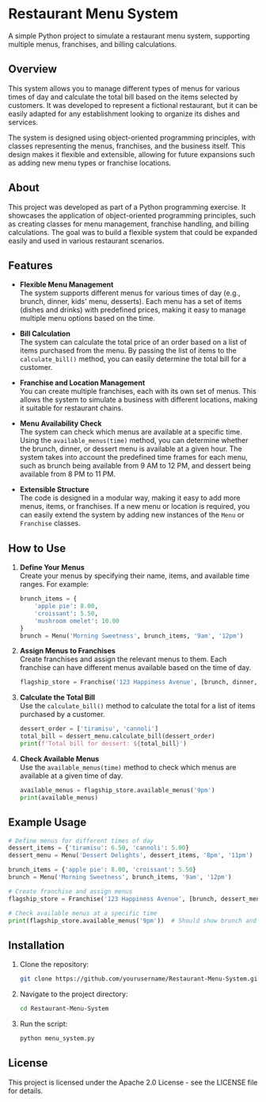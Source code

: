 # Restaurant Menu System

A simple Python project to simulate a restaurant menu system, supporting multiple menus, franchises, and billing calculations.

## Overview

This system allows you to manage different types of menus for various times of day and calculate the total bill based on the items selected by customers. It was developed to represent a fictional restaurant, but it can be easily adapted for any establishment looking to organize its dishes and services. 

The system is designed using object-oriented programming principles, with classes representing the menus, franchises, and the business itself. This design makes it flexible and extensible, allowing for future expansions such as adding new menu types or franchise locations.

   ## About

This project was developed as part of a Python programming exercise. It showcases the application of object-oriented programming principles, such as creating classes for menu management, franchise handling, and billing calculations. The goal was to build a flexible system that could be expanded easily and used in various restaurant scenarios.

## Features

- **Flexible Menu Management**  
  The system supports different menus for various times of day (e.g., brunch, dinner, kids' menu, desserts). Each menu has a set of items (dishes and drinks) with predefined prices, making it easy to manage multiple menu options based on the time.

- **Bill Calculation**  
  The system can calculate the total price of an order based on a list of items purchased from the menu. By passing the list of items to the `calculate_bill()` method, you can easily determine the total bill for a customer.

- **Franchise and Location Management**  
  You can create multiple franchises, each with its own set of menus. This allows the system to simulate a business with different locations, making it suitable for restaurant chains.

- **Menu Availability Check**  
  The system can check which menus are available at a specific time. Using the `available_menus(time)` method, you can determine whether the brunch, dinner, or dessert menu is available at a given hour. The system takes into account the predefined time frames for each menu, such as brunch being available from 9 AM to 12 PM, and dessert being available from 8 PM to 11 PM.

- **Extensible Structure**  
  The code is designed in a modular way, making it easy to add more menus, items, or franchises. If a new menu or location is required, you can easily extend the system by adding new instances of the `Menu` or `Franchise` classes.

## How to Use

1. **Define Your Menus**  
   Create your menus by specifying their name, items, and available time ranges. For example:
   ```python
   brunch_items = {
       'apple pie': 8.00,
       'croissant': 5.50,
       'mushroom omelet': 10.00
   }
   brunch = Menu('Morning Sweetness', brunch_items, '9am', '12pm')
   ```

2. **Assign Menus to Franchises**  
   Create franchises and assign the relevant menus to them. Each franchise can have different menus available based on the time of day.
   ```python
   flagship_store = Franchise('123 Happiness Avenue', [brunch, dinner, kids_menu])
   ```

3. **Calculate the Total Bill**  
   Use the `calculate_bill()` method to calculate the total for a list of items purchased by a customer.
   ```python
   dessert_order = ['tiramisu', 'cannoli']
   total_bill = dessert_menu.calculate_bill(dessert_order)
   print(f'Total bill for dessert: ${total_bill}')
   ```

4. **Check Available Menus**  
   Use the `available_menus(time)` method to check which menus are available at a given time of day.
   ```python
   available_menus = flagship_store.available_menus('9pm')
   print(available_menus)
   ```

## Example Usage

```python
# Define menus for different times of day
dessert_items = {'tiramisu': 6.50, 'cannoli': 5.00}
dessert_menu = Menu('Dessert Delights', dessert_items, '8pm', '11pm')

brunch_items = {'apple pie': 8.00, 'croissant': 5.50}
brunch = Menu('Morning Sweetness', brunch_items, '9am', '12pm')

# Create franchise and assign menus
flagship_store = Franchise('123 Happiness Avenue', [brunch, dessert_menu])

# Check available menus at a specific time
print(flagship_store.available_menus('9pm'))  # Should show brunch and dessert menus
```

## Installation

1. Clone the repository:
   ```bash
   git clone https://github.com/yourusername/Restaurant-Menu-System.git
   ```
2. Navigate to the project directory:
   ```bash
   cd Restaurant-Menu-System
   ```
3. Run the script:
   ```bash
   python menu_system.py
   ```

## License

This project is licensed under the Apache 2.0 License - see the LICENSE file for details.
